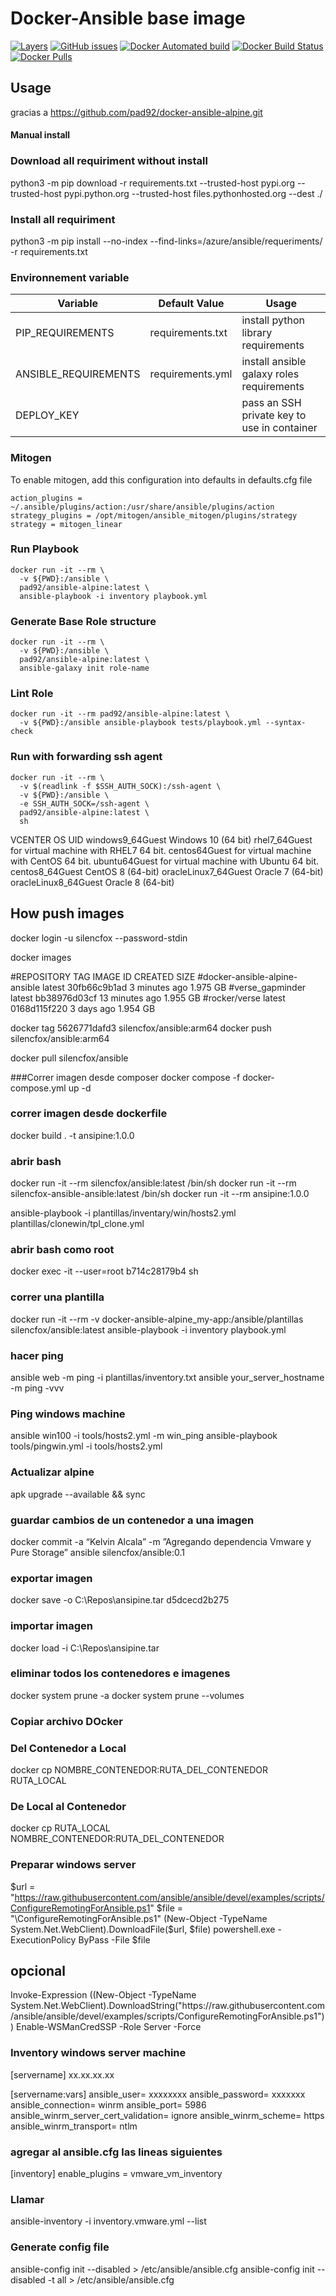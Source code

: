 # Docker-Ansible base image

[![Layers](https://images.microbadger.com/badges/image/pad92/ansible-alpine.svg)](https://microbadger.com/images/pad92/ansible-alpine) [![GitHub issues](https://img.shields.io/github/issues/pad92/docker-ansible-alpine.svg)](https://github.com/pad92/docker-ansible-alpine) [![Docker Automated build](https://img.shields.io/docker/automated/pad92/ansible-alpine.svg?maxAge=2592000)](https://hub.docker.com/r/pad92/ansible-alpine/) [![Docker Build Status](https://img.shields.io/docker/build/pad92/ansible-alpine.svg?maxAge=2592000)](https://hub.docker.com/r/pad92/ansible-alpine/) [![Docker Pulls](https://img.shields.io/docker/pulls/pad92/ansible-alpine.svg)](https://hub.docker.com/r/pad92/ansible-alpine/)

## Usage

gracias a
https://github.com/pad92/docker-ansible-alpine.git

####  Manual install
### Download all requiriment without install
python3 -m pip download -r requirements.txt --trusted-host pypi.org --trusted-host pypi.python.org --trusted-host files.pythonhosted.org --dest ./
### Install all requiriment 
python3 -m pip install --no-index --find-links=/azure/ansible/requeriments/ -r requirements.txt


### Environnement variable

| Variable             | Default Value    | Usage                                       |
|----------------------|------------------|---------------------------------------------|
| PIP_REQUIREMENTS     | requirements.txt | install python library requirements         |
| ANSIBLE_REQUIREMENTS | requirements.yml | install ansible galaxy roles requirements   |
| DEPLOY_KEY           |                  | pass an SSH private key to use in container |

### Mitogen

To enable mitogen, add this configuration into defaults in defaults.cfg file
```
action_plugins = ~/.ansible/plugins/action:/usr/share/ansible/plugins/action
strategy_plugins = /opt/mitogen/ansible_mitogen/plugins/strategy
strategy = mitogen_linear
```

### Run Playbook

```
docker run -it --rm \
  -v ${PWD}:/ansible \
  pad92/ansible-alpine:latest \
  ansible-playbook -i inventory playbook.yml
```

### Generate Base Role structure

```
docker run -it --rm \
  -v ${PWD}:/ansible \
  pad92/ansible-alpine:latest \
  ansible-galaxy init role-name
```

### Lint Role

```
docker run -it --rm pad92/ansible-alpine:latest \
  -v ${PWD}:/ansible ansible-playbook tests/playbook.yml --syntax-check
```
### Run with forwarding ssh agent

```
docker run -it --rm \
  -v $(readlink -f $SSH_AUTH_SOCK):/ssh-agent \
  -v ${PWD}:/ansible \
  -e SSH_AUTH_SOCK=/ssh-agent \
  pad92/ansible-alpine:latest \
  sh
```


VCENTER OS UID
windows9_64Guest	Windows 10 (64 bit)
rhel7_64Guest for virtual machine with RHEL7 64 bit.
centos64Guest for virtual machine with CentOS 64 bit.
ubuntu64Guest for virtual machine with Ubuntu 64 bit.
centos8_64Guest	CentOS 8 (64-bit)
oracleLinux7_64Guest	Oracle 7 (64-bit)
oracleLinux8_64Guest	Oracle 8 (64-bit)


## How push images
docker login -u silencfox --password-stdin

docker images

#REPOSITORY              		TAG       IMAGE ID         CREATED           SIZE
#docker-ansible-alpine-ansible	latest    30fb66c9b1ad     3 minutes ago     1.975 GB
#verse_gapminder         		latest    bb38976d03cf     13 minutes ago    1.955 GB
#rocker/verse            		latest    0168d115f220     3 days ago        1.954 GB

docker tag 5626771dafd3 silencfox/ansible:arm64
docker push silencfox/ansible:arm64

docker pull silencfox/ansible

###Correr imagen desde composer
docker compose -f docker-compose.yml up -d

### correr imagen desde dockerfile
docker build . -t ansipine:1.0.0

### abrir bash 
docker run -it --rm silencfox/ansible:latest /bin/sh
docker run -it --rm silencfox-ansible-ansible:latest /bin/sh
docker run -it --rm ansipine:1.0.0

ansible-playbook -i plantillas/inventary/win/hosts2.yml plantillas/clonewin/tpl_clone.yml

### abrir bash como root
docker exec -it --user=root b714c28179b4 sh


### correr una plantilla
docker run -it --rm -v docker-ansible-alpine_my-app:/ansible/plantillas silencfox/ansible:latest ansible-playbook -i inventory playbook.yml

### hacer ping 
ansible web -m ping -i plantillas/inventory.txt
ansible your_server_hostname -m ping -vvv
### Ping windows machine
ansible win100 -i tools/hosts2.yml -m win_ping
ansible-playbook tools/pingwin.yml -i tools/hosts2.yml


### Actualizar alpine
apk upgrade --available && sync

### guardar cambios de un contenedor a una imagen
docker commit -a “Kelvin Alcala” -m ”Agregando dependencia Vmware y Pure Storage” ansible silencfox/ansible:0.1

### exportar imagen
docker save -o C:\Repos\ansipine.tar d5dcecd2b275
### importar imagen
docker load -i C:\Repos\ansipine.tar

### eliminar todos los contenedores e imagenes
docker system prune -a
docker system prune --volumes

### Copiar archivo DOcker

### Del Contenedor a Local
docker cp NOMBRE_CONTENEDOR:RUTA_DEL_CONTENEDOR RUTA_LOCAL
### De Local al Contenedor
docker cp RUTA_LOCAL NOMBRE_CONTENEDOR:RUTA_DEL_CONTENEDOR



### Preparar windows server
$url = "https://raw.githubusercontent.com/ansible/ansible/devel/examples/scripts/ConfigureRemotingForAnsible.ps1"
$file = "\ConfigureRemotingForAnsible.ps1"
(New-Object -TypeName System.Net.WebClient).DownloadFile($url, $file)
powershell.exe -ExecutionPolicy ByPass -File $file

##
##  opcional
<powershell>
Invoke-Expression ((New-Object -TypeName System.Net.WebClient).DownloadString("https://raw.githubusercontent.com/ansible/ansible/devel/examples/scripts/ConfigureRemotingForAnsible.ps1"))
Enable-WSManCredSSP -Role Server -Force
</powershell>


### Inventory windows server machine
[servername]
xx.xx.xx.xx

[servername:vars]
ansible_user= xxxxxxxx
ansible_password= xxxxxxx
ansible_connection= winrm
ansible_port= 5986
ansible_winrm_server_cert_validation= ignore
ansible_winrm_scheme= https
ansible_winrm_transport= ntlm

### agregar al ansible.cfg las lineas siguientes
[inventory]
enable_plugins = vmware_vm_inventory

### Llamar 
ansible-inventory -i inventory.vmware.yml --list


### Generate config file
ansible-config init --disabled > /etc/ansible/ansible.cfg
ansible-config init --disabled -t all > /etc/ansible/ansible.cfg
